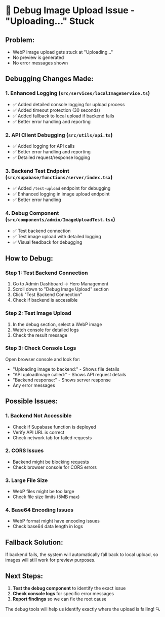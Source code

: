 # 🐛 Debug Image Upload Issue - "Uploading..." Stuck

## **Problem:**
- WebP image upload gets stuck at "Uploading..." 
- No preview is generated
- No error messages shown

## **Debugging Changes Made:**

### 1. **Enhanced Logging (`src/services/localImageService.ts`)**
- ✅ Added detailed console logging for upload process
- ✅ Added timeout protection (30 seconds)
- ✅ Added fallback to local upload if backend fails
- ✅ Better error handling and reporting

### 2. **API Client Debugging (`src/utils/api.ts`)**
- ✅ Added logging for API calls
- ✅ Better error handling and reporting
- ✅ Detailed request/response logging

### 3. **Backend Test Endpoint (`src/supabase/functions/server/index.tsx`)**
- ✅ Added `/test-upload` endpoint for debugging
- ✅ Enhanced logging in image upload endpoint
- ✅ Better error handling

### 4. **Debug Component (`src/components/admin/ImageUploadTest.tsx`)**
- ✅ Test backend connection
- ✅ Test image upload with detailed logging
- ✅ Visual feedback for debugging

## **How to Debug:**

### **Step 1: Test Backend Connection**
1. Go to Admin Dashboard → Hero Management
2. Scroll down to "Debug Image Upload" section
3. Click "Test Backend Connection"
4. Check if backend is accessible

### **Step 2: Test Image Upload**
1. In the debug section, select a WebP image
2. Watch console for detailed logs
3. Check the result message

### **Step 3: Check Console Logs**
Open browser console and look for:
- "Uploading image to backend:" - Shows file details
- "API uploadImage called:" - Shows API request details
- "Backend response:" - Shows server response
- Any error messages

## **Possible Issues:**

### **1. Backend Not Accessible**
- Check if Supabase function is deployed
- Verify API URL is correct
- Check network tab for failed requests

### **2. CORS Issues**
- Backend might be blocking requests
- Check browser console for CORS errors

### **3. Large File Size**
- WebP files might be too large
- Check file size limits (5MB max)

### **4. Base64 Encoding Issues**
- WebP format might have encoding issues
- Check base64 data length in logs

## **Fallback Solution:**
If backend fails, the system will automatically fall back to local upload, so images will still work for preview purposes.

## **Next Steps:**
1. **Test the debug component** to identify the exact issue
2. **Check console logs** for specific error messages
3. **Report findings** so we can fix the root cause

The debug tools will help us identify exactly where the upload is failing! 🔍
